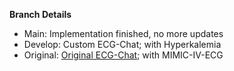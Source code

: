 **Branch Details**
- Main: Implementation finished, no more updates
- Develop: Custom ECG-Chat; with Hyperkalemia
- Original: [Original ECG-Chat](https://arxiv.org/pdf/2408.08849); with MIMIC-IV-ECG
